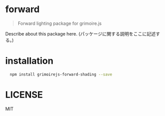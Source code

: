 # forward
> Forward lighting package for grimoire.js

Describe about this package here.
(パッケージに関する説明をここに記述する。)

# installation

```bash
  npm install grimoirejs-forward-shading --save
```

# LICENSE

MIT
